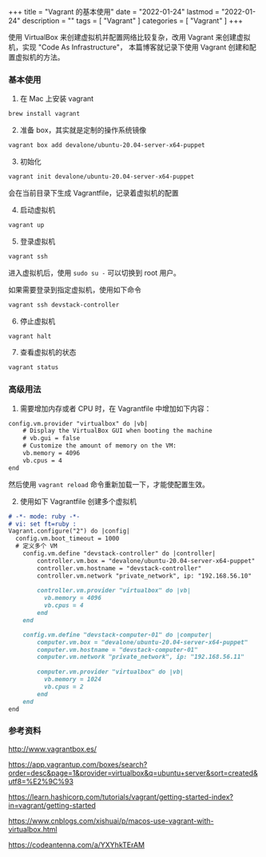 +++
title = "Vagrant 的基本使用"
date = "2022-01-24"
lastmod = "2022-01-24"
description = ""
tags = [
    "Vagrant"
]
categories = [
    "Vagrant"
]
+++

使用 VirtualBox 来创建虚拟机并配置网络比较复杂，改用 Vagrant 来创建虚拟机，实现 "Code As Infrastructure"， 本篇博客就记录下使用 Vagrant 创建和配置虚拟机的方法。

<!--more-->

### 基本使用
1. 在 Mac 上安装 vagrant
```markdown
brew install vagrant
```

2. 准备 box，其实就是定制的操作系统镜像
```markdown
vagrant box add devalone/ubuntu-20.04-server-x64-puppet
```

3. 初始化
```markdown
vagrant init devalone/ubuntu-20.04-server-x64-puppet
```
会在当前目录下生成 Vagrantfile，记录着虚拟机的配置

4. 启动虚拟机
```markdown
vagrant up
```

5. 登录虚拟机
```markdown
vagrant ssh
```
进入虚拟机后，使用 `sudo su -` 可以切换到 root 用户。

如果需要登录到指定虚拟机，使用如下命令
```markdown
vagrant ssh devstack-controller
```

6. 停止虚拟机
```markdown
vagrant halt
```

7. 查看虚拟机的状态
```markdown
vagrant status
```

### 高级用法
1. 需要增加内存或者 CPU 时，在 Vagrantfile 中增加如下内容：
```markdown
config.vm.provider "virtualbox" do |vb|
    # Display the VirtualBox GUI when booting the machine
    # vb.gui = false
    # Customize the amount of memory on the VM:
    vb.memory = 4096
    vb.cpus = 4
end
```
然后使用 `vagrant reload` 命令重新加载一下，才能使配置生效。

2. 使用如下 Vagrantfile 创建多个虚拟机
```markdown
# -*- mode: ruby -*-
# vi: set ft=ruby :
Vagrant.configure("2") do |config|
  config.vm.boot_timeout = 1000
  # 定义多个 VM
    config.vm.define "devstack-controller" do |controller|
        controller.vm.box = "devalone/ubuntu-20.04-server-x64-puppet"
        controller.vm.hostname = "devstack-controller"
        controller.vm.network "private_network", ip: "192.168.56.10"
        
        controller.vm.provider "virtualbox" do |vb|
          vb.memory = 4096
          vb.cpus = 4
        end
    end

    config.vm.define "devstack-computer-01" do |computer|
        computer.vm.box = "devalone/ubuntu-20.04-server-x64-puppet"
        computer.vm.hostname = "devstack-computer-01"
        computer.vm.network "private_network", ip: "192.168.56.11"
        
        computer.vm.provider "virtualbox" do |vb|
          vb.memory = 1024
          vb.cpus = 2
        end
    end
end
```


### 参考资料

http://www.vagrantbox.es/

https://app.vagrantup.com/boxes/search?order=desc&page=1&provider=virtualbox&q=ubuntu+server&sort=created&utf8=%E2%9C%93

https://learn.hashicorp.com/tutorials/vagrant/getting-started-index?in=vagrant/getting-started

https://www.cnblogs.com/xishuai/p/macos-use-vagrant-with-virtualbox.html

https://codeantenna.com/a/YXYhkTErAM
